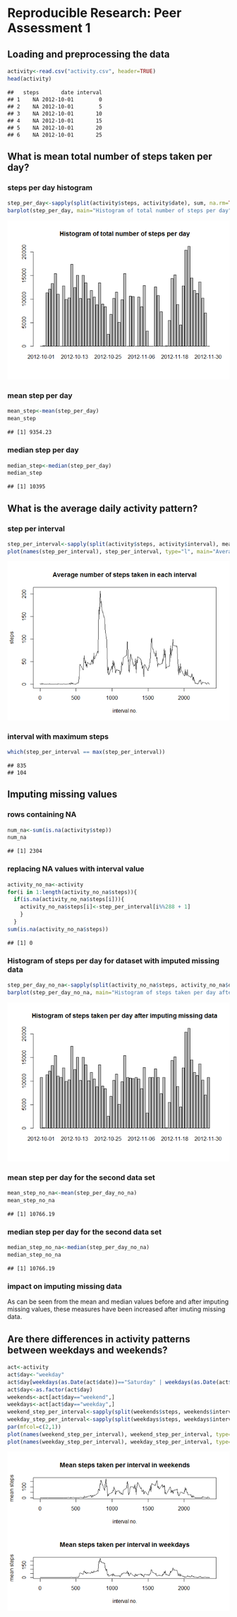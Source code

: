 # Reproducible Research: Peer Assessment 1


## Loading and preprocessing the data

```r
activity<-read.csv("activity.csv", header=TRUE)
head(activity)
```

```
##   steps       date interval
## 1    NA 2012-10-01        0
## 2    NA 2012-10-01        5
## 3    NA 2012-10-01       10
## 4    NA 2012-10-01       15
## 5    NA 2012-10-01       20
## 6    NA 2012-10-01       25
```


## What is mean total number of steps taken per day?

### steps per day histogram

```r
step_per_day<-sapply(split(activity$steps, activity$date), sum, na.rm=TRUE)
barplot(step_per_day, main="Histogram of total number of steps per day")
```

![](PA1_template_files/figure-html/barplot-1.png) 

### mean step per day

```r
mean_step<-mean(step_per_day)
mean_step
```

```
## [1] 9354.23
```

### median step per day

```r
median_step<-median(step_per_day)
median_step
```

```
## [1] 10395
```

## What is the average daily activity pattern?
### step per interval

```r
step_per_interval<-sapply(split(activity$steps, activity$interval), mean, na.rm=TRUE)
plot(names(step_per_interval), step_per_interval, type="l", main="Average number of steps taken in each interval", xlab="interval no.", ylab="steps")
```

![](PA1_template_files/figure-html/plot-1.png) 

### interval with maximum steps

```r
which(step_per_interval == max(step_per_interval))
```

```
## 835 
## 104
```



## Imputing missing values
### rows containing NA

```r
num_na<-sum(is.na(activity$step))
num_na
```

```
## [1] 2304
```

### replacing NA values with interval value

```r
activity_no_na<-activity
for(i in 1:length(activity_no_na$steps)){
  if(is.na(activity_no_na$steps[i])){
    activity_no_na$steps[i]<-step_per_interval[i%%288 + 1]
    }
  }
sum(is.na(activity_no_na$steps))
```

```
## [1] 0
```

### Histogram of steps per day for dataset with imputed missing data

```r
step_per_day_no_na<-sapply(split(activity_no_na$steps, activity_no_na$date), sum)
barplot(step_per_day_no_na, main="Histogram of steps taken per day after imputing missing data")
```

![](PA1_template_files/figure-html/unnamed-chunk-7-1.png) 

### mean step per day for the second data set

```r
mean_step_no_na<-mean(step_per_day_no_na)
mean_step_no_na
```

```
## [1] 10766.19
```

### median step per day for the second data set

```r
median_step_no_na<-median(step_per_day_no_na)
median_step_no_na
```

```
## [1] 10766.19
```

### impact on imputing missing data
As can be seen from the mean and median values before and after imputing missing values, these measures have been increased after imuting missing data.


## Are there differences in activity patterns between weekdays and weekends?



```r
act<-activity
act$day<-"weekday"
act$day[weekdays(as.Date(act$date))=="Saturday" | weekdays(as.Date(act$date))=="Sunday"] <- "weekend"
act$day<-as.factor(act$day)
weekends<-act[act$day=="weekend",]
weekdays<-act[act$day=="weekday",]
weekend_step_per_interval<-sapply(split(weekends$steps, weekends$interval), mean, na.rm=TRUE)
weekday_step_per_interval<-sapply(split(weekdays$steps, weekdays$interval), mean, na.rm=TRUE)
par(mfcol=c(2,1))
plot(names(weekend_step_per_interval), weekend_step_per_interval, type="l", main="Mean steps taken per interval in weekends", xlab="interval no.", ylab="mean steps")
plot(names(weekday_step_per_interval), weekday_step_per_interval, type="l", main="Mean steps taken per interval in weekdays", xlab="interval no.", ylab="mean steps")
```

![](PA1_template_files/figure-html/unnamed-chunk-10-1.png) 
